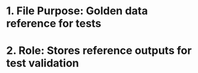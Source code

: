 # 1. File Purpose: Golden data reference for tests
# 2. Role: Stores reference outputs for test validation
